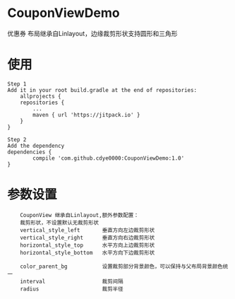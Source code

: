 # CouponViewDemo
优惠券 布局继承自Linlayout，边缘裁剪形状支持圆形和三角形

# 使用
	Step 1 
	Add it in your root build.gradle at the end of repositories:
		allprojects {
		repositories {
			...
			maven { url 'https://jitpack.io' }
		}
	}
	
	Step 2
	Add the dependency
	dependencies {
	        compile 'com.github.cdye0000:CouponViewDemo:1.0'
	}
	
	
# 参数设置
		CouponView 继承自Linlayout,额外参数配置：
		裁剪形状，不设置默认无裁剪形状
		vertical_style_left       垂直方向左边裁剪形状
		vertical_style_right      垂直方向右边裁剪形状
		horizontal_style_top	  水平方向上边裁剪形状
		horizontal_style_bottom   水平方向下边裁剪形状
		
		color_parent_bg           设置裁剪部分背景颜色，可以保持与父布局背景颜色统一
		interval                  裁剪间隔
        radius                    裁剪半径